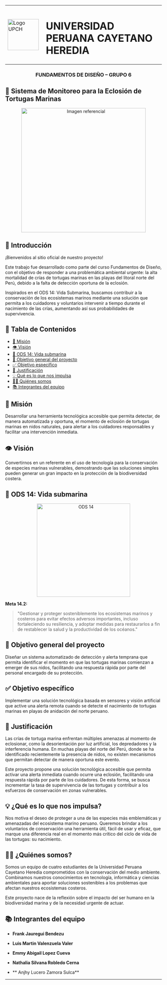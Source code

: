 <table>
  <tr>
    <td><img src="Fundamentos_De_Diseño/Imagenes/logo_upch.jpg" alt="Logo UPCH" width="100"></td>
    <td style="vertical-align: middle; padding-left: 15px;">
      <h1>UNIVERSIDAD PERUANA CAYETANO HEREDIA</h1>
    </td>
  </tr>
</table>

<h3 align="center">FUNDAMENTOS DE DISEÑO – GRUPO 6</h3>

##  🐢 Sistema de Monitoreo para la Eclosión de Tortugas Marinas

<p align="center">
  <img src="Fundamentos_De_Diseño/Imagenes/tortuga.webp" alt="Imagen referencial" width="400px" />
</p>


## 📘 Introducción

¡Bienvenidos al sitio oficial de nuestro proyecto!

Este trabajo fue desarrollado como parte del curso Fundamentos de Diseño, con el objetivo de responder a una problemática ambiental urgente: la alta mortalidad de crías de tortugas marinas en las playas del litoral norte del Perú, debido a la falta de detección oportuna de la eclosión.

Inspirados en el ODS 14: Vida Submarina, buscamos contribuir a la conservación de los ecosistemas marinos mediante una solución que permita a los cuidadores y voluntarios intervenir a tiempo durante el nacimiento de las crías, aumentando así sus probabilidades de supervivencia.

## 📑 Tabla de Contenidos
- [🌟 Misión](#misión)
- [👁️ Visión](#visión)
- [🌊 ODS 14: Vida submarina](#ods-14-vida-submarina)
- [🎯 Objetivo general del proyecto](#objetivo-general-del-proyecto)
- [✅ Objetivo específico](#objetivo-específico)
- [📌 Justificación](#justificación)
- [💡 Qué es lo que nos impulsa](#qué-es-lo-que-nos-impulsa)
- [🧑‍💻 Quiénes somos](#quiénes-somos)
- [📚 Integrantes del equipo](#integrantes-del-equipo)


## 🌟 Misión
Desarrollar una herramienta tecnológica accesible que permita detectar, de manera automatizada y oportuna, el momento de eclosión de tortugas marinas en nidos naturales, para alertar a los cuidadores responsables y facilitar una intervención inmediata.


## 👁️ Visión
Convertirnos en un referente en el uso de tecnología para la conservación de especies marinas vulnerables, demostrando que las soluciones simples pueden generar un gran impacto en la protección de la biodiversidad costera.


## 🌊 ODS 14: Vida submarina

<p align="center">
  <img src="Fundamentos_De_Diseño/Imagenes/ODS14.webp" alt="ODS 14" width="300px" />
</p>


**Meta 14.2:**  
> "Gestionar y proteger sosteniblemente los ecosistemas marinos y costeros para evitar efectos adversos importantes, incluso fortaleciendo su resiliencia, y adoptar medidas para restaurarlos a fin de restablecer la salud y la productividad de los océanos."


## 🎯 Objetivo general del proyecto
Diseñar un sistema automatizado de detección y alerta temprana que permita identificar el momento en que las tortugas marinas comienzan a emerger de sus nidos, facilitando una respuesta rápida por parte del personal encargado de su protección.

## ✅ Objetivo específico
Implementar una solución tecnológica basada en sensores y visión artificial que active una alerta remota cuando se detecte el nacimiento de tortugas marinas en playas de anidación del norte peruano.

## 📌 Justificación
Las crías de tortuga marina enfrentan múltiples amenazas al momento de eclosionar, como la desorientación por luz artificial, los depredadores y la interferencia humana. En muchas playas del norte del Perú, donde se ha identificado recientemente la presencia de nidos, no existen mecanismos que permitan detectar de manera oportuna este evento.

Este proyecto propone una solución tecnológica accesible que permita activar una alerta inmediata cuando ocurre una eclosión, facilitando una respuesta rápida por parte de los cuidadores. De esta forma, se busca incrementar la tasa de supervivencia de las tortugas y contribuir a los esfuerzos de conservación en zonas vulnerables.


## 💡 ¿Qué es lo que nos impulsa?
Nos motiva el deseo de proteger a una de las especies más emblemáticas y amenazadas del ecosistema marino peruano. Queremos brindar a los voluntarios de conservación una herramienta útil, fácil de usar y eficaz, que marque una diferencia real en el momento más crítico del ciclo de vida de las tortugas: su nacimiento.

## 🧑‍💻 ¿Quiénes somos?

Somos un equipo de cuatro estudiantes de la Universidad Peruana Cayetano Heredia comprometidos con la conservación del medio ambiente.  
Combinamos nuestros conocimientos en tecnología, informática y ciencias ambientales para aportar soluciones sostenibles a los problemas que afectan nuestros ecosistemas costeros.

Este proyecto nace de la reflexión sobre el impacto del ser humano en la biodiversidad marina y de la necesidad urgente de actuar.


## 📚 Integrantes del equipo

- **Frank Jauregui Bendezu** 

- **Luis Martin Valenzuela Valer**   

- **Emmy Abigail Lopez Cueva**    

- **Nathalia Silvana Robledo Cerna**
- ** Anjhy Lucero Zamora Sulca**

---
